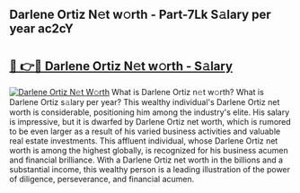 ## Darlene Ortiz N𝚎t w𝚘rth - Part-7Lk S𝚊lary per year ac2cY

# <h2><a href="http://gc4ekpv.nevu.top/?p=Darlene+Ortiz">🔗 👉🔴 Darlene Ortiz N𝚎t w𝚘rth - S𝚊lary</a></h2>

[![Darlene Ortiz N𝚎t W𝚘rth](https://i.imgur.com/Oavwk0R.jpeg)](http://gc4ekpv.nevu.top/?p=Darlene+Ortiz)
What is Darlene Ortiz n𝚎t w𝚘rth? What is Darlene Ortiz s𝚊lary per year?
This wealthy individual's Darlene Ortiz net worth is considerable, positioning him among the industry's elite. His salary is impressive, but it is dwarfed by Darlene Ortiz net worth, which is rumored to be even larger as a result of his varied business activities and valuable real estate investments. This affluent individual, whose Darlene Ortiz net worth is among the highest globally, is recognized for his business acumen and financial brilliance. With a Darlene Ortiz net worth in the billions and a substantial income, this wealthy person is a leading illustration of the power of diligence, perseverance, and financial acumen.
